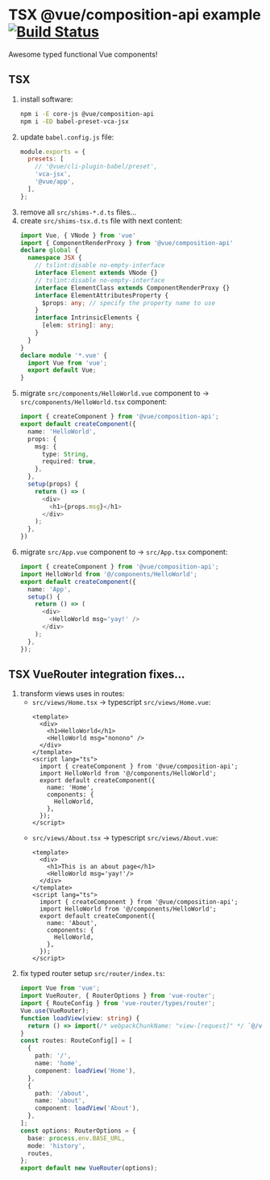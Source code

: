 # TSX @vue/composition-api example [![Build Status](https://travis-ci.org/daggerok/tsx-vue-composition-api-example.svg?branch=master)](https://travis-ci.org/daggerok/tsx-vue-composition-api-example)
Awesome typed functional Vue components!

## TSX

1. install software:
   ```bash
   npm i -E core-js @vue/composition-api
   npm i -ED babel-preset-vca-jsx
   ```
1. update `babel.config.js` file:
   ```js
   module.exports = {
     presets: [
       // '@vue/cli-plugin-babel/preset',
       'vca-jsx',
       '@vue/app',
     ],
   };
   ```
1. remove all `src/shims-*.d.ts` files...
1. create `src/shims-tsx.d.ts` file with next content:
   ```typescript
   import Vue, { VNode } from 'vue'
   import { ComponentRenderProxy } from '@vue/composition-api'
   declare global {
     namespace JSX {
       // tslint:disable no-empty-interface
       interface Element extends VNode {}
       // tslint:disable no-empty-interface
       interface ElementClass extends ComponentRenderProxy {}
       interface ElementAttributesProperty {
         $props: any; // specify the property name to use
       }
       interface IntrinsicElements {
         [elem: string]: any;
       }
     }
   }
   declare module '*.vue' {
     import Vue from 'vue';
     export default Vue;
   }
   ```
1. migrate `src/components/HelloWorld.vue` component to -> `src/components/HelloWorld.tsx` component:
   ```typescript jsx
   import { createComponent } from '@vue/composition-api';
   export default createComponent({
     name: 'HelloWorld',
     props: {
       msg: {
         type: String,
         required: true,
       },
     },
     setup(props) {
       return () => (
         <div>
           <h1>{props.msg}</h1>
         </div>
       );
     },
   })
   ```
1. migrate `src/App.vue` component to -> `src/App.tsx` component:
   ```typescript jsx
   import { createComponent } from '@vue/composition-api';
   import HelloWorld from '@/components/HelloWorld';
   export default createComponent({
     name: 'App',
     setup() {
       return () => (
         <div>
           <HelloWorld msg='yay!' />
         </div>
       );
     },
   });
   ```

## TSX VueRouter integration fixes...

1. transform views uses in routes:
   * `src/views/Home.tsx` -> typescript `src/views/Home.vue`:
     ```vue
     <template>
       <div>
         <h1>HelloWorld</h1>
         <HelloWorld msg="nonono" />
       </div>
     </template>
     <script lang="ts">
       import { createComponent } from '@vue/composition-api';
       import HelloWorld from '@/components/HelloWorld';
       export default createComponent({
         name: 'Home',
         components: {
           HelloWorld,
         },
       });
     </script>
     ```
   * `src/views/About.tsx` -> typescript `src/views/About.vue`:
     ```vue
     <template>
       <div>
         <h1>This is an about page</h1>
         <HelloWorld msg='yay!'/>
       </div>
     </template>
     <script lang="ts">
       import { createComponent } from '@vue/composition-api';
       import HelloWorld from '@/components/HelloWorld';
       export default createComponent({
         name: 'About',
         components: {
           HelloWorld,
         },
       });
     </script>
     ```
1. fix typed router setup `src/router/index.ts`:
   ```typescript
   import Vue from 'vue';
   import VueRouter, { RouterOptions } from 'vue-router';
   import { RouteConfig } from 'vue-router/types/router';
   Vue.use(VueRouter);
   function loadView(view: string) {
     return () => import(/* webpackChunkName: "view-[request]" */ `@/views/${view}.vue`)
   }
   const routes: RouteConfig[] = [
     {
       path: '/',
       name: 'home',
       component: loadView('Home'),
     },
     {
       path: '/about',
       name: 'about',
       component: loadView('About'),
     },
   ];
   const options: RouterOptions = {
     base: process.env.BASE_URL,
     mode: 'history',
     routes,
   };
   export default new VueRouter(options);
   ```
